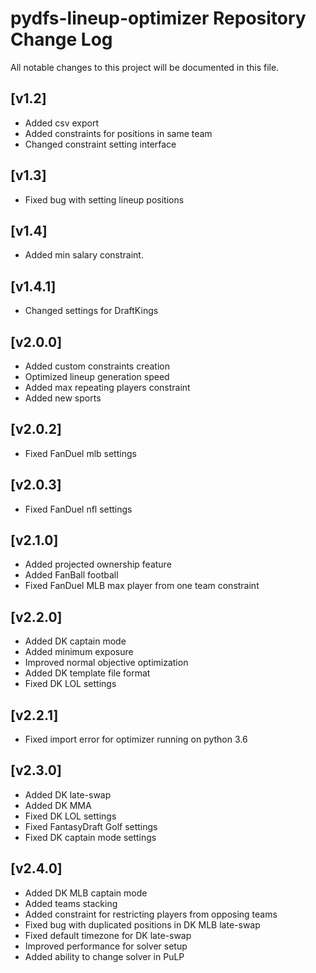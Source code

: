 # pydfs-lineup-optimizer Repository Change Log

All notable changes to this project will be documented in this file.

## [v1.2]
- Added csv export
- Added constraints for positions in same team
- Changed constraint setting interface

## [v1.3]
- Fixed bug with setting lineup positions

## [v1.4]
- Added min salary constraint.

## [v1.4.1]
- Changed settings for DraftKings

## [v2.0.0]
- Added custom constraints creation
- Optimized lineup generation speed
- Added max repeating players constraint
- Added new sports

## [v2.0.2]
- Fixed FanDuel mlb settings

## [v2.0.3]
- Fixed FanDuel nfl settings

## [v2.1.0]
- Added projected ownership feature
- Added FanBall football
- Fixed FanDuel MLB max player from one team constraint

## [v2.2.0]
- Added DK captain mode
- Added minimum exposure
- Improved normal objective optimization
- Added DK template file format
- Fixed DK LOL settings

## [v2.2.1]
- Fixed import error for optimizer running on python 3.6

## [v2.3.0]
- Added DK late-swap
- Added DK MMA
- Fixed DK LOL settings
- Fixed FantasyDraft Golf settings
- Fixed DK captain mode settings

## [v2.4.0]
- Added DK MLB captain mode
- Added teams stacking
- Added constraint for restricting players from opposing teams
- Fixed bug with duplicated positions in DK MLB late-swap
- Fixed default timezone for DK late-swap
- Improved performance for solver setup
- Added ability to change solver in PuLP
